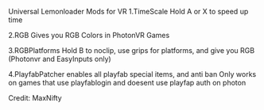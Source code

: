 Universal Lemonloader Mods for VR
1.TimeScale Hold A or X to speed up time

2.RGB Gives you RGB Colors in PhotonVR Games

3.RGBPlatforms Hold B to noclip, use grips for platforms, and give you RGB (Photonvr and EasyInputs only)

4.PlayfabPatcher enables all playfab special items, and anti ban Only works on games that use playfablogin and doesent use playfap auth on photon

Credit: MaxNifty
